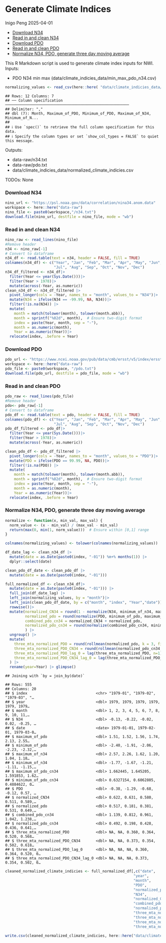 Generate Climate Indices
================
Inigo Peng
2025-04-01

- [Download N34](#download-n34)
- [Read in and clean N34](#read-in-and-clean-n34)
- [Download PDO](#download-pdo)
- [Read in and clean PDO](#read-in-and-clean-pdo)
- [Normalize N34, PDO, generate three day moving
  average](#normalize-n34-pdo-generate-three-day-moving-average)

This R Markdown script is used to generate climate index inputs for NWI.
Inputs:

- PDO N34 min max (data/climate_indicies_data/min_max_pdo_n34.csv)

``` r
normalizing_values <- read_csv(here::here( "data/climate_indicies_data/min_max_pdo_n34.csv"))
```

    ## Rows: 12 Columns: 7
    ## ── Column specification ────────────────────────────────────────────────────────
    ## Delimiter: ","
    ## dbl (7): Month, Maximum_of_PDO, Minimum_of_PDO, Maximum_of_N34, Minimum_of_N...
    ## 
    ## ℹ Use `spec()` to retrieve the full column specification for this data.
    ## ℹ Specify the column types or set `show_col_types = FALSE` to quiet this message.

Outputs:

- data-raw/n34.txt
- data-raw/pdo.txt
- data/climate_indicies_data/normalized_climate_indicies.csv

TODOs: None

### Download N34

``` r
nino_url <- "https://psl.noaa.gov/data/correlation/nina34.anom.data"
workspace <- here::here("data-raw")
nino_file <- paste0(workspace,"/n34.txt")
download.file(nino_url, destfile = nino_file, mode = "wb")
```

### Read in and clean N34

``` r
nino_raw <- read_lines(nino_file)
#Remove header
n34 <- nino_raw[-1]
# Convert to dataframe
n34_df <- read.table(text = n34, header = FALSE, fill = TRUE)
colnames(n34_df) <- c("Year", "Jan", "Feb", "Mar", "Apr", "May", "Jun",
                      "Jul", "Aug", "Sep", "Oct", "Nov", "Dec")
n34_df_filtered <- n34_df|>
  filter(Year <= year(Sys.Date()))|>
  filter(Year > 1978)|>
  mutate(across(-Year, as.numeric))
clean_n34_df <- n34_df_filtered |> 
  pivot_longer(cols = -Year, names_to = "month", values_to = "N34")|>
  mutate(N34 = ifelse(N34 == -99.99, NA, N34))|>
  filter(!is.na(N34)) |> 
  mutate(
    month = match(tolower(month), tolower(month.abb)), 
    month = sprintf("%02d", month),  # Ensure two-digit format
    index = paste(Year, month, sep = "-"),
    month = as.numeric(month),
    Year = as.numeric(Year))|>
  relocate(index, .before = Year)
```

### Download PDO

``` r
pdo_url <- "https://www.ncei.noaa.gov/pub/data/cmb/ersst/v5/index/ersst.v5.pdo.dat"
workspace <- here::here("data-raw")
pdo_file <- paste0(workspace, "/pdo.txt")
download.file(pdo_url, destfile = pdo_file, mode = "wb")
```

### Read in and clean PDO

``` r
pdo_raw <- read_lines(pdo_file)
#Remove header
pdo<- pdo_raw[-1]
# Convert to dataframe
pdo_df <- read.table(text = pdo, header = FALSE, fill = TRUE)
colnames(pdo_df) <- c("Year", "Jan", "Feb", "Mar", "Apr", "May", "Jun",
                      "Jul", "Aug", "Sep", "Oct", "Nov", "Dec")
pdo_df_filtered <- pdo_df|>
  filter(Year <= year(Sys.Date()))|>
  filter(Year > 1978)|>
  mutate(across(-Year, as.numeric))

clean_pdo_df <- pdo_df_filtered |> 
  pivot_longer(cols = -Year, names_to = "month", values_to = "PDO")|>
  mutate(PDO = ifelse(PDO == 99.99, NA, PDO))|>
  filter(!is.na(PDO)) |> 
  mutate(
    month = match(tolower(month), tolower(month.abb)), 
    month = sprintf("%02d", month),  # Ensure two-digit format
    index = paste(Year, month, sep = "-"),
    month = as.numeric(month),
    Year = as.numeric(Year))|>
  relocate(index, .before = Year)
```

### Normalize N34, PDO, generate three day moving average

``` r
normalize <- function(x, min_val, max_val) {
  norm_value <- (x - min_val) / (max_val - min_val)
  return(max(0, min(1, norm_value)))  # Ensure within [0,1] range
}

colnames(normalizing_values) <- tolower(colnames(normalizing_values))

df_date_lag <- clean_n34_df |>
  mutate(date = as.Date(paste0(index, "-01")) %m+% months(1)) |> 
  dplyr::select(date)

clean_pdo_df_date <- clean_pdo_df |> 
  mutate(date = as.Date(paste0(index, "-01")))

full_normalized_df <- clean_n34_df|>
  mutate(date = as.Date(paste0(index, "-01"))) |>
  full_join(df_date_lag) |> 
  left_join(normalizing_values, by = "month")|>
  left_join(clean_pdo_df_date, by = c("month", "index", "Year","date")) |>
  rowwise()|>
  mutate(normalized_CN34 = round(1 - normalize(N34, minimum_of_n34, maximum_of_n34), 3),
         normalized_pdo = round(normalize(PDO, minimum_of_pdo, maximum_of_pdo), 3),
         combined_pdo_cn34 = normalized_CN34 + normalized_pdo,
         normalized_pdo_cn34 = round(normalize(combined_pdo_cn34, minimum_of_pdo_cn34, maximum_of_pdo_cn34), 3)
         ) |> 
  ungroup() |> 
  mutate(
    three_mta_normalized_PDO = round(rollmean(normalized_pdo, k = 3, fill=NA, align = "right"), 3),
    three_mta_normalized_PDO_CN34 = round(rollmean(normalized_pdo_cn34, k = 3, fill = NA, align = "right"), 3),
    three_mta_normalized_PDO_lag_0 = lag(three_mta_normalized_PDO, n=1),
    three_mta_normalized_PDO_CN34_lag_0 = lag(three_mta_normalized_PDO_CN34, n=1)
  ) |> 
  rename(year=Year) |> glimpse()
```

    ## Joining with `by = join_by(date)`

    ## Rows: 555
    ## Columns: 20
    ## $ index                               <chr> "1979-01", "1979-02", "1979-03", "…
    ## $ year                                <dbl> 1979, 1979, 1979, 1979, 1979, 1979…
    ## $ month                               <dbl> 1, 2, 3, 4, 5, 6, 7, 8, 9, 10, 11,…
    ## $ N34                                 <dbl> -0.13, -0.22, -0.02, 0.02, -0.25, …
    ## $ date                                <date> 1979-01-01, 1979-02-01, 1979-03-0…
    ## $ maximum_of_pdo                      <dbl> 1.51, 1.52, 1.56, 1.74, 2.13, 2.55…
    ## $ minimum_of_pdo                      <dbl> -2.40, -1.91, -2.06, -2.23, -2.32,…
    ## $ maximum_of_n34                      <dbl> 2.57, 2.26, 1.62, 1.20, 1.04, 1.18…
    ## $ minimum_of_n34                      <dbl> -1.77, -1.67, -1.21, -1.11, -1.15,…
    ## $ maximum_of_pdo_cn34                 <dbl> 1.662445, 1.645205, 1.591853, 1.62…
    ## $ minimum_of_pdo_cn34                 <dbl> 0.6327154, 0.6062805, 0.4884622, 0…
    ## $ PDO                                 <dbl> -0.38, -1.29, -0.68, -0.12, 0.57, …
    ## $ normalized_CN34                     <dbl> 0.622, 0.631, 0.580, 0.511, 0.589,…
    ## $ normalized_pdo                      <dbl> 0.517, 0.181, 0.381, 0.531, 0.649,…
    ## $ combined_pdo_cn34                   <dbl> 1.139, 0.812, 0.961, 1.042, 1.238,…
    ## $ normalized_pdo_cn34                 <dbl> 0.492, 0.198, 0.428, 0.436, 0.641,…
    ## $ three_mta_normalized_PDO            <dbl> NA, NA, 0.360, 0.364, 0.520, 0.568…
    ## $ three_mta_normalized_PDO_CN34       <dbl> NA, NA, 0.373, 0.354, 0.502, 0.618…
    ## $ three_mta_normalized_PDO_lag_0      <dbl> NA, NA, NA, 0.360, 0.364, 0.520, 0…
    ## $ three_mta_normalized_PDO_CN34_lag_0 <dbl> NA, NA, NA, 0.373, 0.354, 0.502, 0…

``` r
cleaned_normalized_climate_indicies <- full_normalized_df[,c("date",
                                                          "year",
                                                          "month",
                                                          "PDO",
                                                          "normalized_pdo",
                                                          "N34",
                                                          "normalized_CN34",
                                                          "combined_pdo_cn34",
                                                          "normalized_pdo_cn34",
                                                          "three_mta_normalized_PDO",
                                                          "three_mta_normalized_PDO_CN34",
                                                          "three_mta_normalized_PDO_lag_0",
                                                          "three_mta_normalized_PDO_CN34_lag_0")]

write.csv(cleaned_normalized_climate_indicies, here::here("data/climate_indicies_data/normalized_climate_indicies.csv"), row.names = FALSE)
```
